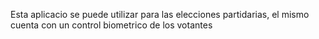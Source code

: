 Esta aplicacio se puede utilizar para las elecciones partidarias, el mismo cuenta con un control biometrico de los votantes